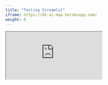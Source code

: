 ```yaml
---
title: "Testing Streamlit"
iframe: https://dk-ai-map.herokuapp.com/
weight: 6
---
```


<iframe src="https://dk-ai-map.herokuapp.com/"></iframe>